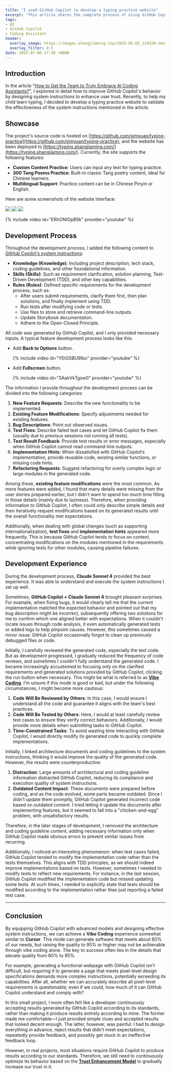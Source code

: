 ```yaml
---
title: "I used GitHub Copilot to develop a typing practice website"
excerpt: "This article shares the complete process of using GitHub Copilot to develop a typing practice website supporting multilingual content and classical Chinese poetry. By designing system instructions, the author optimized the development experience and code quality but also identified limitations in handling details through \"vibe coding.\""
tags:
- AI
- GitHub Copilot
- Coding Assistant
header:
  overlay_image: https://images.shangjiaming.top/2025-05-03_114320-small.jpg
  overlay_filter: 0.5
date: 2025-07-06 17:20 +0800
---
```


## Introduction

In the article "[How to Get the Team to Truly Embrace AI Coding Assistants?](https://www.shangjiaming.top/archives/how-to-get-the-team-to-truly-embrace-ai-coding-assistant)", I explored in detail how to improve GitHub Copilot's behavior by designing system instructions to enhance user trust. Recently, to help my child learn typing, I decided to develop a typing practice website to validate the effectiveness of the system instructions mentioned in the article.

## Showcase

The project's source code is hosted on [https://github.com/sjmyuan/typing-practice](https://github.com/sjmyuan/typing-practice), and the website has been deployed to [https://typing.shangjiaming.com/](https://typing.shangjiaming.com/). Currently, the site supports the following features:

- **Custom Content Practice**: Users can input any text for typing practice.
- **300 Tang Poems Practice**: Built-in classic Tang poetry content, ideal for Chinese learners.
- **Multilingual Support**: Practice content can be in Chinese Pinyin or English.

Here are some screenshots of the website interface:

![](https://www.shangjiaming.top/archives/how-to-get-the-team-to-truly-embrace-ai-coding-assistant/20250702-101702.png)
![](https://www.shangjiaming.top/archives/how-to-get-the-team-to-truly-embrace-ai-coding-assistant/20250702-102126.png)
![](https://www.shangjiaming.top/archives/how-to-get-the-team-to-truly-embrace-ai-coding-assistant/20250702-102331.png)

{% include video id="ERhONIOpB5k" provider="youtube" %}

## Development Process

Throughout the development process, I added the following content to [GitHub Copilot's system instructions](https://github.com/sjmyuan/typing-practice/blob/main/.github/copilot-instructions.md):

- **Knowledge (Knowledge)**: Including project description, tech stack, coding guidelines, and other foundational information.
- **Skills (Skills)**: Such as requirement clarification, solution planning, Test-Driven Development (TDD), and other key capabilities.
- **Rules (Rules)**: Defined specific requirements for the development process, such as:
  - After users submit requirements, clarify them first, then plan solutions, and finally implement using TDD.
  - Run tests after modifying code or tests.
  - Use files to store and retrieve command-line outputs.
  - Update Storybook documentation.
  - Adhere to the Open-Closed Principle.

All code was generated by GitHub Copilot, and I only provided necessary inputs. A typical feature development process looks like this:

- Add **Back to Options** button.

  {% include video id="YEtG5BU9lbo" provider="youtube" %}

- Add **Fullscreen** button.

  {% include video id="3AakVkTgsw0" provider="youtube" %}

The information I provide throughout the development process can be divided into the following categories:

1. **New Feature Requests**: Describe the new functionality to be implemented.
2. **Existing Feature Modifications**: Specify adjustments needed for existing features.
3. **Bug Descriptions**: Point out observed issues.
4. **Test Fixes**: Describe failed test cases and let GitHub Copilot fix them (usually due to previous sessions not running all tests).
5. **Test Result Feedback**: Provide test results or error messages, especially when GitHub Copilot cannot read command-line outputs.
6. **Implementation Hints**: When dissatisfied with GitHub Copilot’s implementation, provide reusable code, existing similar functions, or missing code hints.
7. **Refactoring Requests**: Suggest refactoring for overly complex logic or large modules in the generated code.

Among these, **existing feature modifications** were the most common. As more features were added, I found that many details were missing from the user stories prepared earlier, but I didn’t want to spend too much time filling in those details (mainly due to laziness). Therefore, when providing information to GitHub Copilot, I often could only describe simple details and then iteratively request modifications based on its generated results until the overall functionality met expectations.

Additionally, when dealing with global changes (such as supporting internationalization), **test fixes** and **implementation hints** appeared more frequently. This is because GitHub Copilot tends to focus on context, concentrating modifications on the modules mentioned in the requirements while ignoring tests for other modules, causing pipeline failures.

## Development Experience

During the development process, **Claude Sonnet 4** provided the best experience. It was able to understand and execute the system instructions I set up well.

Sometimes, **GitHub Copilot + Claude Sonnet 4** brought pleasant surprises. For example, when fixing bugs, it would clearly tell me that the current implementation matched the expected behavior and pointed out that my bug description might be incorrect, subsequently offering two solutions for me to confirm which one aligned better with expectations. When it couldn't locate issues through code analysis, it even automatically generated tests or added logs to help pinpoint causes. However, this sometimes caused a minor issue: GitHub Copilot occasionally forgot to clean up previously debugged files or code.

Initially, I carefully reviewed the generated code, especially the test code. But as development progressed, I gradually reduced the frequency of code reviews, and sometimes I couldn't fully understand the generated code. I became increasingly accustomed to focusing only on the clarified requirements and generated solutions provided by GitHub Copilot, clicking the run button when necessary. This might be what is referred to as **[Vibe Coding](https://en.wikipedia.org/wiki/Vibe_coding)**. I’m unsure if this mode is good or bad, but under the following circumstances, I might become more cautious:

1. **Code Will Be Reviewed by Others**: In this case, I would ensure I understand all the code and guarantee it aligns with the team's best practices.
2. **Code Will Be Tested by Others**: Here, I would at least carefully review test cases to ensure they verify correct behaviors. Additionally, I would provide more details when submitting tasks to GitHub Copilot.
3. **Time-Constrained Tasks**: To avoid wasting time interacting with GitHub Copilot, I would directly modify its generated code to quickly complete implementations.

Initially, I linked architecture documents and coding guidelines to the system instructions, thinking it would improve the quality of the generated code. However, the results were counterproductive:

1. **Distraction**: Large amounts of architectural and coding guideline information distracted GitHub Copilot, reducing its compliance and execution quality of system instructions.
2. **Outdated Content Impact**: These documents were prepared before coding, and as the code evolved, some parts became outdated. Since I didn’t update them promptly, GitHub Copilot generated incorrect code based on outdated content. I tried letting it update the documents after implementing features, but it seemed to fall into a "chicken-and-egg" problem, with unsatisfactory results.

Therefore, in the later stages of development, I removed the architecture and coding guideline content, adding necessary information only when GitHub Copilot made obvious errors to prevent similar issues from recurring.

Additionally, I noticed an interesting phenomenon: when test cases failed, GitHub Copilot tended to modify the implementation code rather than the tests themselves. This aligns with TDD principles, as we should indeed improve implementations based on tests. However, sometimes I needed to modify tests to reflect new requirements. For instance, in the last session, GitHub Copilot modified the implementation code but missed updating some tests. At such times, I needed to explicitly state that tests should be modified according to the implementation rather than just reporting a failed test case.

---

## Conclusion

By equipping GitHub Copilot with advanced models and designing effective system instructions, we can achieve a **Vibe Coding** experience somewhat similar to **Cursor**. This mode can generate software that meets about 60% of our needs, but raising the quality to 95% or higher may not be achievable through vibe coding alone. The key to success often lies in the details that elevate quality from 60% to 95%.

For example, generating a functional webpage with GitHub Copilot isn’t difficult, but requiring it to generate a page that meets pixel-level design specifications demands more complex instructions, potentially exceeding its capabilities. After all, whether we can accurately describe all pixel-level requirements is questionable; even if we could, how much of it can GitHub Copilot understand and comply with?

In this small project, I more often felt like a developer continuously accepting results generated by GitHub Copilot according to its standards, rather than making it produce results entirely according to mine. The former made me comfortable—I just provided simple clues and accepted results that looked decent enough. The latter, however, was painful: I had to design everything in advance, reject results that didn’t meet expectations, repeatedly provide feedback, and possibly get stuck in an ineffective feedback loop.

However, in real projects, most situations require GitHub Copilot to produce results according to our standards. Therefore, we still need to continuously optimize its behavior based on the **[Trust Enhancement Model](https://www.shangjiaming.top/archives/how-to-get-the-team-to-truly-embrace-ai-coding-assistant#%E4%BF%A1%E4%BB%BB%E6%8F%90%E5%8D%87%E6%A8%A1%E5%9E%8B)** to gradually increase our trust in it.
